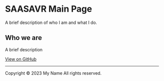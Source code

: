 
# SAASAVR Main Page

A brief description of who I am and what I do.

## Who we are

A brief description 

[View on GitHub](https://github.com/)



---

Copyright © 2023 My Name
All rights reserved.
